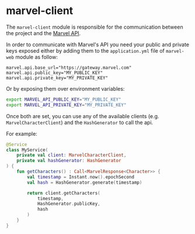 # marvel-client

The `marvel-client` module is responsible for the communication between the project and
the [Marvel API](https://developer.marvel.com/docs).

In order to communicate with Marvel's API you need your public and private keys exposed either by adding them to
the `application.yml` file of `marvel-web` module as follow:

```properties
marvel.api.base_url="https://gateway.marvel.com"
marvel.api.public_key="MY_PUBLIC_KEY"
marvel.api.private_key="MY_PRIVATE_KEY"
```

Or by exposing them over environment variables:

```bash
export MARVEL_API_PUBLIC_KEY="MY_PUBLIC_KEY"
export MARVEL_API_PRIVATE_KEY="MY_PRIVATE_KEY"
```

Once both are set, you can use any of the available clients
(e.g. `MarvelCharacterClient`) and the `HashGenerator` to call the api.

For example:

```kotlin
@Service
class MyService(
    private val client: MarvelCharacterClient,
    private val hashGenerator: HashGenerator
) {
    fun getCharacters() : Call<MarvelResponse<Character>> {
        val timestamp = Instant.now().epochSecond
        val hash = HashGenerator.generate(timestamp)

        return client.getCharacters(
            timestamp,
            HashGenerator.publicKey,
            hash
        )
    }
}
```
